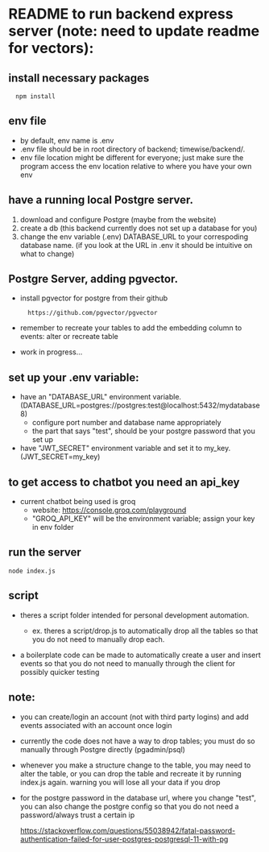 # README to run backend express server (note: need to update readme for vectors):
## install necessary packages
```
  npm install
```
## env file
- by default, env name is .env
- .env file should be in root directory of backend; timewise/backend/.
- env file location might be different for everyone; just make sure the program access the env location relative to where you have your own env

## have a running local Postgre server.
1. download and configure Postgre (maybe from the website)
2. create a db (this backend currently does not set up a database for you)
3. change the env variable (.env) DATABASE_URL to your correspoding database name. (if you look at the URL in .env it should be intuitive on what to change)

## Postgre Server, adding pgvector.
- install pgvector for postgre from their github

		https://github.com/pgvector/pgvector

- remember to recreate your tables to add the embedding column to events: alter or recreate table
- work in progress...

## set up your .env variable:
- have an "DATABASE_URL" environment variable. (DATABASE_URL=postgres://postgres:test@localhost:5432/mydatabase8)
	- configure port number and database name appropriately
	- the part that says "test", should be your postgre password that you set up
- have "JWT_SECRET" environment variable and set it to my_key. (JWT_SECRET=my_key)

## to get access to chatbot you need an api_key
- current chatbot being used is groq 
	- website: https://console.groq.com/playground 
	- "GROQ_API_KEY" will be the environment variable; assign your key in env folder

## run the server

```
node index.js
```

## script
- theres a script folder intended for personal development automation. 
	- ex. theres a script/drop.js to automatically drop all the tables so that you do not need to manually drop each.

- a boilerplate code can be made to automatically create a user and insert events so that you  do not need to manually through the client for possibly quicker testing

## note: 

- you can create/login an account (not with third party logins) and add events associated with an account once login
- currently the code does not have a way to drop tables; you must do so manually through Postgre directly (pgadmin/psql)
- whenever you make a structure change to the table, you may need to alter the table, or you can drop the table and recreate it by running index.js again. warning you will lose all your data if you drop
- for the postgre password in the database url, where you change "test", you can also change the postgre config so that you do not need a password/always trust a certain ip
  
  https://stackoverflow.com/questions/55038942/fatal-password-authentication-failed-for-user-postgres-postgresql-11-with-pg
  


